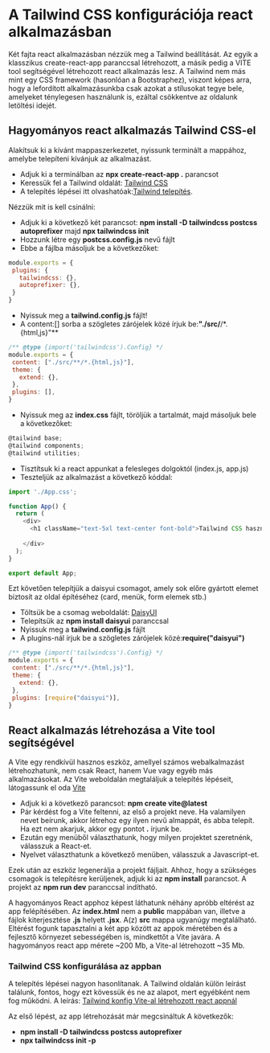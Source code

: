 # A Tailwind CSS konfigurációja react alkalmazásban

Két fajta react alkalmazásban nézzük meg a Tailwind beállítását. Az egyik a klasszikus create-react-app paranccsal létrehozott, a másik pedig a VITE tool segítségével létrehozott react alkalmazás lesz. A Tailwind nem más mint egy CSS framework (hasonlóan a Bootstraphez), viszont képes arra, hogy a lefordított alkalmazásunkba csak azokat a stílusokat tegye bele, amelyeket ténylegesen használunk is, ezáltal csökkentve az oldalunk letöltési idejét.

## Hagyományos react alkalmazás Tailwind CSS-el

Alakítsuk ki a kívánt mappaszerkezetet, nyissunk terminált a mappához, amelybe telepíteni kívánjuk az alkalmazást.
 - Adjuk ki a terminálban az **npx create-react-app .** parancsot
 - Keressük fel a Tailwind oldalát: <a href="http://tailwindcss.com/" target="_blank">Tailwind CSS</a>
 - A telepítés lépései itt olvashatóak:<a href="https://tailwindcss.com/docs/installation/using-postcss" target="_blank">Tailwind telepítés</a>. 
 
 Nézzük mit is kell csinálni:
 - Adjuk ki a következő két parancsot: **npm install -D tailwindcss postcss autoprefixer**  majd  **npx tailwindcss init**
 - Hozzunk létre egy **postcss.config.js** nevű fájlt
 - Ebbe a fájlba másoljuk be a következőket:
 
 ```js
 module.exports = {
  plugins: {
    tailwindcss: {},
    autoprefixer: {},
  }
}
```
 - Nyissuk meg a **tailwind.config.js** fájlt!
 - A content:[] sorba a szögletes zárójelek közé írjuk be:**"./src/**/*.{html,js}"**
 
 ```js
 /** @type {import('tailwindcss').Config} */
 module.exports = {
  content: ["./src/**/*.{html,js}"],
  theme: {
    extend: {},
  },
  plugins: [],
}

 ```
  - Nyissuk meg az **index.css** fájlt, töröljük a tartalmát, majd másoljuk bele a következőket:
  
  ```js
  @tailwind base;
  @tailwind components;
  @tailwind utilities;
  ```
   - Tisztítsuk ki a react appunkat a felesleges dolgoktól (index.js, app.js)
   - Teszteljük az alkalmazást a következő kóddal:

```js
import './App.css';

function App() {
  return (
    <div>
      <h1 className="text-5xl text-center font-bold">Tailwind CSS használata</h1>
      
    </div>
  );
}

export default App;
```
Ezt követően telepítjük a daisyui csomagot, amely sok előre gyártott elemet biztosít az oldal építéséhez (card, menük, form elemek stb.)
 - Töltsük be a csomag weboldalát: <a href="https://https://daisyui.com/" target="_blank">DaisyUI</a>
 - Telepítsük az **npm install daisyui** paranccsal
 - Nyissuk meg a **tailwind.config.js** fájlt
 - A plugins-nál írjuk be a szögletes zárójelek közé:**require("daisyui")**
 ```js
 /** @type {import('tailwindcss').Config} */
 module.exports = {
  content: ["./src/**/*.{html,js}"],
  theme: {
    extend: {},
  },
  plugins: [require("daisyui")],
}
 ```
   
## React alkalmazás létrehozása a Vite tool segítségével

A Vite egy rendkívül hasznos eszköz, amellyel számos webalkalmazást létrehozhatunk, nem csak React, hanem Vue vagy egyéb más alkalmazásokat.
Az Vite weboldalán megtaláljuk a telepítés lépéseit,  látogassunk el oda <a href="https://vitejs.dev/guide/" target="_blank">Vite</a>

 - Adjuk ki a következő parancsot: **npm create vite@latest**
 - Pár kérdést fog a Vite feltenni, az első a projekt neve. Ha valamilyen nevet beírunk, akkor létrehoz egy ilyen nevű almappát, és abba telepít. Ha ezt nem akarjuk, akkor egy pontot **.** írjunk be.
 - Ezután egy menüből választhatunk, hogy milyen projektet szeretnénk, válasszuk a React-et.
 - Nyelvet választhatunk a következő menüben, válasszuk a Javascript-et.
 
 Ezek után az eszköz legenerálja a projekt fájljait. Ahhoz, hogy a szükséges csomagok is telepítésre kerüljenek, adjuk ki az **npm install** parancsot.
 A projekt az **npm run dev** paranccsal indítható.
 
A hagyományos React apphoz képest láthatunk néhány apróbb eltérést az app felépítésében. Az **index.html** nem a **public** mappában van, illetve a fájlok kiterjesztése **.js** helyett **.jsx**. A(z) **src** mappa ugyanúgy megtalálható. 
Eltérést fogunk tapasztalni a két app között az appok méretében és a fejlesztő környezet sebességében is, mindkettőt a Vite javára. A hagyományos react app mérete ~200 Mb, a Vite-al létrehozott ~35 Mb.

### Tailwind CSS konfigurálása az appban

A telepítés lépései nagyon hasonlítanak. A Tailwind oldalán külön leírást találunk, fontos, hogy ezt kövessük és ne az alapot, mert egyébként nem fog működni. A leírás: <a href="https://tailwindcss.com/docs/guides/vite#react" target="_blank">Tailwind konfig Vite-al létrehozott react appnál</a>

Az első lépést, az app létrehozását már megcsináltuk
A következők:
 - **npm install -D tailwindcss postcss autoprefixer**
 - **npx tailwindcss init -p**


 

